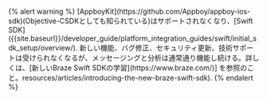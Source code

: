 <br>
{% alert warning %}
[AppboyKit](https://github.com/Appboy/appboy-ios-sdk)(Objective-CSDKとしても知られている)はサポートされなくなり、[Swift SDK]({{site.baseurl}}/developer_guide/platform_integration_guides/swift/initial_sdk_setup/overview/). 新しい機能、バグ修正、セキュリティ更新、技術サポートは受けられなくなるが、メッセージングと分析は通常通り機能し続ける。詳しくは、[新しいBraze Swift SDKの学習](https://www.braze.com/)] を参照のこと。resources/articles/introducing-the-new-braze-swift-sdk).
{% endalert %}
